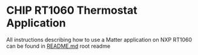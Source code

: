 # CHIP RT1060 Thermostat Application

All instructions describing how to use a Matter application on NXP RT1060 can be
found in [README.md](../../../../../docs/platforms/nxp/nxp_rt1060_guide.md) root
readme
